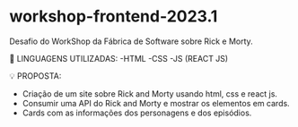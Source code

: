 # workshop-frontend-2023.1

Desafio do WorkShop da Fábrica de Software sobre Rick e Morty.

🔨 LINGUAGENS UTILIZADAS:
-HTML
-CSS
-JS (REACT JS)

💡 PROPOSTA:
- Criação de um site sobre Rick and Morty usando html, css e react js. 
- Consumir uma API do Rick and Morty e mostrar os elementos em cards.
- Cards com as informações dos personagens e dos episódios.
